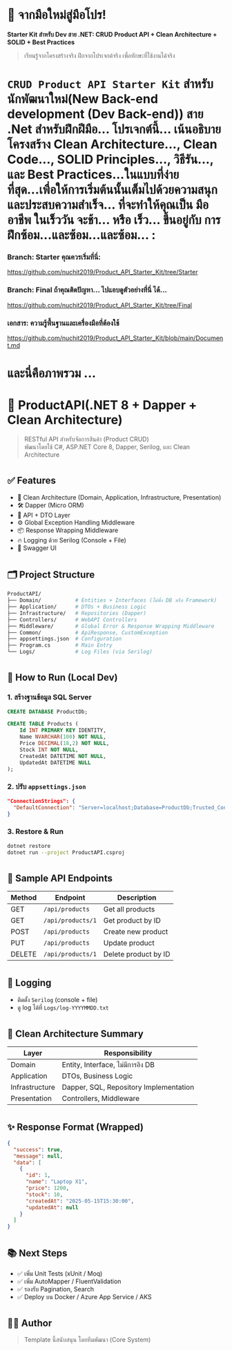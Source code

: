 # 🚀 จากมือใหม่สู่มือโปร!

**Starter Kit สำหรับ Dev สาย .NET: CRUD Product API + Clean Architecture + SOLID + Best Practices**

> เรียนรู้จากโครงสร้างจริง ฝึกจากโปรเจกต์จริง เพื่อทักษะที่ใช้งานได้จริง
#

# **`CRUD Product API Starter Kit`** สำหรับนักพัฒนาใหม่(New Back-end development (Dev Back-end)) สาย .Net สำหรับฝึกฝีมือ... โปรเจกต์นี้... เน้นอธิบายโครงสร้าง Clean Architecture..., Clean Code..., SOLID Principles..., วิธีรัน..., และ Best Practices...ในแบบที่ง่ายที่สุด...เพื่อให้การเริ่มต้นนั้นเต็มไปด้วยความสนุก และประสบความสำเร็จ... ที่จะทำให้คุณเป็น มืออาชีพ ในเร็ววัน จะช้า... หรือ เร็ว... ขึ้นอยู่กับ การฝึกซ้อม...และซ้อม...และซ้อม... :

### Branch: Starter คุณควรเริ่มที่นี่:
https://github.com/nuchit2019/Product_API_Starter_Kit/tree/Starter

### Branch: Final ถ้าคุณติดปัญหา... ไปแอบดูตัวอย่างที่นี่ ได้...
https://github.com/nuchit2019/Product_API_Starter_Kit/tree/Final

### เอกสาร: ความรู้พื้นฐานและเครื่องมือที่ต้องใช้ 
https://github.com/nuchit2019/Product_API_Starter_Kit/blob/main/Document.md
#

# และนี่คือภาพรวม ... 
 
# 🧱 ProductAPI(.NET 8 + Dapper + Clean Architecture)

> RESTful API สำหรับจัดการสินค้า (Product CRUD)  
> พัฒนาโดยใช้ C#, ASP.NET Core 8, Dapper, Serilog, และ Clean Architecture

#

## ✅ Features

- 🧭 Clean Architecture (Domain, Application, Infrastructure, Presentation)
- 🛠 Dapper (Micro ORM)
- 🧪 API + DTO Layer
- ⚙️ Global Exception Handling Middleware
- 📦 Response Wrapping Middleware
- 🔥 Logging ด้วย Serilog (Console + File)
- 📄 Swagger UI

#

## 🗂️ Project Structure

```bash
ProductAPI/
├── Domain/           # Entities + Interfaces (ไม่พึ่ง DB หรือ Framework)
├── Application/      # DTOs + Business Logic
├── Infrastructure/   # Repositories (Dapper)
├── Controllers/      # WebAPI Controllers
├── Middleware/       # Global Error & Response Wrapping Middleware
├── Common/           # ApiResponse, CustomException
├── appsettings.json  # Configuration
├── Program.cs        # Main Entry
└── Logs/             # Log Files (via Serilog)
````

#

## 🚀 How to Run (Local Dev)

### 1. สร้างฐานข้อมูล SQL Server

```sql
CREATE DATABASE ProductDb;

CREATE TABLE Products (
    Id INT PRIMARY KEY IDENTITY,
    Name NVARCHAR(100) NOT NULL,
    Price DECIMAL(18,2) NOT NULL,
    Stock INT NOT NULL,
    CreatedAt DATETIME NOT NULL,
    UpdatedAt DATETIME NULL
);
```

### 2. ปรับ `appsettings.json`

```json
"ConnectionStrings": {
  "DefaultConnection": "Server=localhost;Database=ProductDb;Trusted_Connection=True;TrustServerCertificate=True;"
}
```

### 3. Restore & Run

```bash
dotnet restore
dotnet run --project ProductAPI.csproj
```

#

## 📘 Sample API Endpoints

| Method | Endpoint          | Description          |
| ------ | ----------------- | -------------------- |
| GET    | `/api/products`   | Get all products     |
| GET    | `/api/products/1` | Get product by ID    |
| POST   | `/api/products`   | Create new product   |
| PUT    | `/api/products`   | Update product       |
| DELETE | `/api/products/1` | Delete product by ID |

#
## 🧰 Logging

* ติดตั้ง `Serilog` (console + file)
* ดู log ได้ที่ `Logs/log-YYYYMMDD.txt`

#

## 🧱 Clean Architecture Summary

| Layer          | Responsibility                         |
| -------------- | -------------------------------------- |
| Domain         | Entity, Interface, ไม่มีการอิง DB      |
| Application    | DTOs, Business Logic                   |
| Infrastructure | Dapper, SQL, Repository Implementation |
| Presentation   | Controllers, Middleware                |

#

## ✨ Response Format (Wrapped)

```json
{
  "success": true,
  "message": null,
  "data": [
    {
      "id": 1,
      "name": "Laptop X1",
      "price": 1200,
      "stock": 10,
      "createdAt": "2025-05-15T15:30:00",
      "updatedAt": null
    }
  ]
}
```

#

## 📚 Next Steps

* ✅ เพิ่ม Unit Tests (xUnit / Moq)
* ✅ เพิ่ม AutoMapper / FluentValidation
* ✅ รองรับ Pagination, Search
* ✅ Deploy บน Docker / Azure App Service / AKS

#

## 👨‍💻 Author

> Template นี้สนับสนุน โดยทีมพัฒนา (Core System)
 
#
